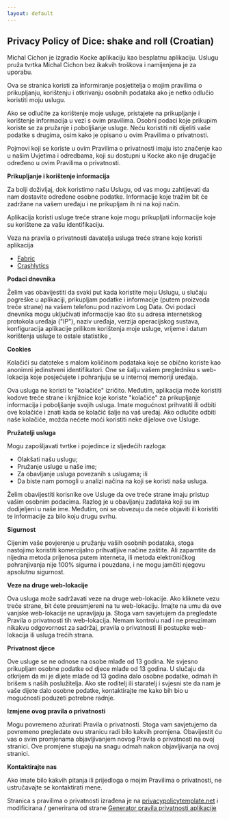 ```yaml
---
layout: default
---
```


## Privacy Policy of Dice: shake and roll (Croatian)

Michal Cichon je izgradio Kocke aplikaciju kao besplatnu aplikaciju. Uslugu pruža tvrtka Michal Cichon bez ikakvih troškova i namijenjena je za uporabu.

Ova se stranica koristi za informiranje posjetitelja o mojim pravilima o prikupljanju, korištenju i otkrivanju osobnih podataka ako je netko odlučio koristiti moju uslugu.

Ako se odlučite za korištenje moje usluge, pristajete na prikupljanje i korištenje informacija u vezi s ovim pravilima. Osobni podaci koje prikupim koriste se za pružanje i poboljšanje usluge. Neću koristiti niti dijeliti vaše podatke s drugima, osim kako je opisano u ovim Pravilima o privatnosti.

Pojmovi koji se koriste u ovim Pravilima o privatnosti imaju isto značenje kao u našim Uvjetima i odredbama, koji su dostupni u Kocke ako nije drugačije određeno u ovim Pravilima o privatnosti.

**Prikupljanje i korištenje informacija**

Za bolji doživljaj, dok koristimo našu Uslugu, od vas mogu zahtijevati da nam dostavite određene osobne podatke. Informacije koje tražim bit će zadržane na vašem uređaju i ne prikupljam ih ni na koji način.

Aplikacija koristi usluge treće strane koje mogu prikupljati informacije koje su korištene za vašu identifikaciju.

Veza na pravila o privatnosti davatelja usluga treće strane koje koristi aplikacija

* [Fabric](https://fabric.io/privacy)
* [Crashlytics](https://try.crashlytics.com/terms/privacy-policy.pdf)

**Podaci dnevnika**

Želim vas obavijestiti da svaki put kada koristite moju Uslugu, u slučaju pogreške u aplikaciji, prikupljam podatke i informacije (putem proizvoda treće strane) na vašem telefonu pod nazivom Log Data. Ovi podaci dnevnika mogu uključivati ​​informacije kao što su adresa internetskog protokola uređaja ("IP"), naziv uređaja, verzija operacijskog sustava, konfiguracija aplikacije prilikom korištenja moje usluge, vrijeme i datum korištenja usluge te ostale statistike ,

**Cookies**

Kolačići su datoteke s malom količinom podataka koje se obično koriste kao anonimni jedinstveni identifikatori. One se šalju vašem pregledniku s web-lokacija koje posjećujete i pohranjuju se u internoj memoriji uređaja.

Ova usluga ne koristi te "kolačiće" izričito. Međutim, aplikacija može koristiti kodove treće strane i knjižnice koje koriste "kolačiće" za prikupljanje informacija i poboljšanje svojih usluga. Imate mogućnost prihvatiti ili odbiti ove kolačiće i znati kada se kolačić šalje na vaš uređaj. Ako odlučite odbiti naše kolačiće, možda nećete moći koristiti neke dijelove ove Usluge.

**Pružatelji usluga**

Mogu zapošljavati tvrtke i pojedince iz sljedećih razloga:

* Olakšati našu uslugu;
* Pružanje usluge u naše ime;
* Za obavljanje usluga povezanih s uslugama; ili
* Da biste nam pomogli u analizi načina na koji se koristi naša usluga.

Želim obavijestiti korisnike ove Usluge da ove treće strane imaju pristup vašim osobnim podacima. Razlog je u obavljanju zadataka koji su im dodijeljeni u naše ime. Međutim, oni se obvezuju da neće objaviti ili koristiti te informacije za bilo koju drugu svrhu.

**Sigurnost**

Cijenim vaše povjerenje u pružanju vaših osobnih podataka, stoga nastojimo koristiti komercijalno prihvatljive načine zaštite. Ali zapamtite da nijedna metoda prijenosa putem interneta, ili metoda elektroničkog pohranjivanja nije 100% sigurna i pouzdana, i ne mogu jamčiti njegovu apsolutnu sigurnost.

**Veze na druge web-lokacije**

Ova usluga može sadržavati veze na druge web-lokacije. Ako kliknete vezu treće strane, bit ćete preusmjereni na tu web-lokaciju. Imajte na umu da ove vanjske web-lokacije ne upravljaju ja. Stoga vam savjetujem da pregledate Pravila o privatnosti tih web-lokacija. Nemam kontrolu nad i ne preuzimam nikakvu odgovornost za sadržaj, pravila o privatnosti ili postupke web-lokacija ili usluga trećih strana.

**Privatnost djece**

Ove usluge se ne odnose na osobe mlađe od 13 godina. Ne svjesno prikupljam osobne podatke od djece mlađe od 13 godina. U slučaju da otkrijem da mi je dijete mlađe od 13 godina dalo osobne podatke, odmah ih brišem s naših poslužitelja. Ako ste roditelj ili staratelj i svjesni ste da nam je vaše dijete dalo osobne podatke, kontaktirajte me kako bih bio u mogućnosti poduzeti potrebne radnje.

**Izmjene ovog pravila o privatnosti**

Mogu povremeno ažurirati Pravila o privatnosti. Stoga vam savjetujemo da povremeno pregledate ovu stranicu radi bilo kakvih promjena. Obavijestit ću vas o svim promjenama objavljivanjem novog Pravila o privatnosti na ovoj stranici. Ove promjene stupaju na snagu odmah nakon objavljivanja na ovoj stranici.

**Kontaktirajte nas**

Ako imate bilo kakvih pitanja ili prijedloga o mojim Pravilima o privatnosti, ne ustručavajte se kontaktirati mene.

Stranica s pravilima o privatnosti izrađena je na [privacypolicytemplate.net](https://privacypolicytemplate.net) i modificirana / generirana od strane [Generator pravila privatnosti aplikacije](https://app-privacy-policy-generator.firebaseapp.com/)